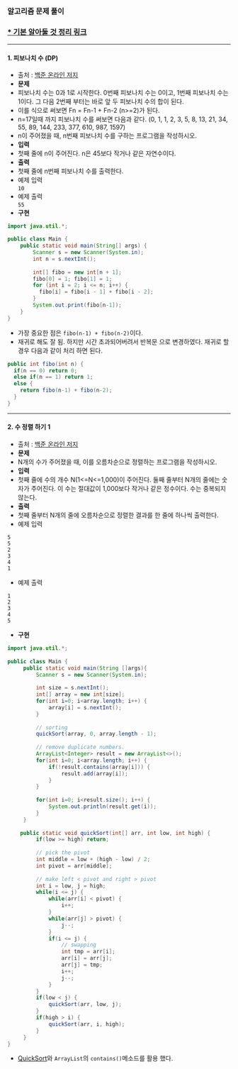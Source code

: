 ### 알고리즘 문제 풀이 
### [* 기본 알아둘 것 정리 링크](https://github.com/ksu3101/TIL/blob/master/Algorithm/base.md)  
---
#### 1. 피보나치 수 (DP)  
- 출처 : [백준 온라인 저지](https://www.acmicpc.net/problem/2747)
- **문제**
 - 피보나치 수는 0과 1로 시작한다. 0번째 피보나치 수는 0이고, 1번째 피보나치 수는 1이다. 그 다음 2번째 부터는 바로 앞 두 피보나치 수의 합이 된다.
 - 이를 식으로 써보면 Fn = Fn-1 + Fn-2 (n>=2)가 된다.
 - n=17일때 까지 피보나치 수를 써보면 다음과 같다. (0, 1, 1, 2, 3, 5, 8, 13, 21, 34, 55, 89, 144, 233, 377, 610, 987, 1597)
 - n이 주어졌을 때, n번째 피보나치 수를 구하는 프로그램을 작성하시오.
- **입력**
 - 첫째 줄에 n이 주어진다. n은 45보다 작거나 같은 자연수이다.
- **출력**
 - 첫째 줄에 n번째 피보나치 수를 출력한다.
 - 예제 입력  
 `10`
 - 예제 출력  
 `55`
- **구현**
```java
import java.util.*;

public class Main {
    public static void main(String[] args) {
        Scanner s = new Scanner(System.in);
        int n = s.nextInt();
        
        int[] fibo = new int[n + 1];
        fibo[0] = 1; fibo[1] = 1;
        for (int i = 2; i <= n; i++) {
          fibo[i] = fibo[i - 1] + fibo[i - 2];
        }
        System.out.print(fibo[n-1]);
    }
}
```
- 가장 중요한 점은 `fibo(n-1) + fibo(n-2)`이다. 
- 재귀로 해도 잘 됨. 하지만 시간 초과되어버려서 반복문 으로 변경하였다. 재귀로 할 경우 다음과 같이 처리 하면 된다. 
```java
public int fibo(int n) {
  if(n == 0) return 0;
  else if(n == 1) return 1;
  else {
    return fibo(n-1) + fibo(n-2);
  }
}
```

---
#### 2. 수 정렬 하기 1
- 출처 : [백준 온라인 저지](https://www.acmicpc.net/problem/2747)
- **문제**
 - N개의 수가 주어졌을 때, 이를 오름차순으로 정렬하는 프로그램을 작성하시오.
- **입력**
 - 첫째 줄에 수의 개수 N(1<=N<=1,000)이 주어진다. 둘째 줄부터 N개의 줄에는 숫자가 주어진다. 이 수는 절대값이 1,000보다 작거나 같은 정수이다. 수는 중복되지 않는다.
- **출력**
 - 첫째 줄부터 N개의 줄에 오름차순으로 정렬한 결과를 한 줄에 하나씩 출력한다.
 - 예제 입력  
```
5
5
2
3
4
1 
```
 - 예제 출력  
```
1
2
3
4
5
 ```
- **구현**
```java
import java.util.*;
 
public class Main {
     public static void main(String []args){
         Scanner s = new Scanner(System.in);
          
         int size = s.nextInt();
         int[] array = new int[size];
         for(int i=0; i<array.length; i++) {
             array[i] = s.nextInt();
         }
     
         // sorting
         quickSort(array, 0, array.length - 1);
          
         // remove duplicate numbers. 
         ArrayList<Integer> result = new ArrayList<>();
         for(int i=0; i<array.length; i++) {
             if(!result.contains(array[i])) {
                 result.add(array[i]);
             }
         }
          
         for(int i=0; i<result.size(); i++) {
             System.out.println(result.get(i));
         }
     }
     
    public static void quickSort(int[] arr, int low, int high) {
         if(low >= high) return;
          
         // pick the pivot
         int middle = low + (high - low) / 2;
         int pivot = arr[middle];
          
         // make left < pivot and right > pivot
         int i = low, j = high;
         while(i <= j) {
             while(arr[i] < pivot) {
                 i++;
             }
             while(arr[j] > pivot) {
                 j--;
             }
             if(i <= j) {
                 // swapping
                 int tmp = arr[i];
                 arr[i] = arr[j];
                 arr[j] = tmp;
                 i++;
                 j--;
             }
         }
         if(low < j) {
             quickSort(arr, low, j);
         }
         if(high > i) {
             quickSort(arr, i, high);
         }
     }
}
```
 - [QuickSort](https://github.com/ksu3101/TIL/blob/master/Algorithm/base.md#21-quick-sort)와 `ArrayList`의 `contains()`메소드를 활용 했다. 

